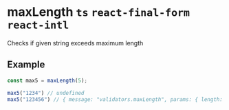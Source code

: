 # maxLength `ts` `react-final-form` `react-intl`

Checks if given string exceeds maximum length

## Example

```js
const max5 = maxLength(5);

max5("1234") // undefined
max5("123456") // { message: "validators.maxLength", params: { length: 5 } }
```
